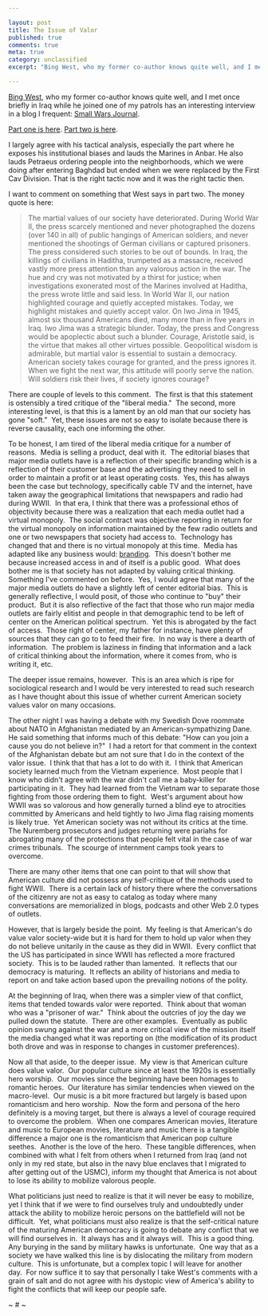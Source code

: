 ```yaml
---

layout: post
title: The Issue of Valor
published: true
comments: true
meta: true
category: unclassified
excerpt: "Bing West, who my former co-author knows quite well, and I met once briefly in Iraq while he joined one of my patrols has an interesting interview in a blog I frequent Small Wars Journal."

---
```


[Bing West][3], who my former co-author knows quite well, and I met once briefly in Iraq while he joined one of my patrols has an interesting interview in a blog I frequent: [Small Wars Journal][4]. 

 [3]: http://en.wikipedia.org/wiki/Bing_West
 [4]: http://smallwarsjournal.com/

[Part one is here][5]. [Part two is here][6]. 

 [5]: http://smallwarsjournal.com/blog/2008/08/swj-interview-with-bing-west-p/
 [6]: http://smallwarsjournal.com/blog/2008/08/part-2-swj-interview-with-bing/

I largely agree with his tactical analysis, especially the part where he exposes his institutional biases and lauds the Marines in Anbar. He also lauds Petraeus ordering people into the neighborhoods, which we were doing after entering Baghdad but ended when we were replaced by the First Cav Division. That is the right tactic now and it was the right tactic then. 

I want to comment on something that West says in part two. The money quote is here:

> The martial values of our society have deteriorated. During World War II, the press scarcely mentioned and never photographed the dozens (over 140 in all) of public hangings of American soldiers, and never mentioned the shootings of German civilians or captured prisoners. The press considered such stories to be out of bounds. In Iraq, the killings of civilians in Haditha, trumpeted as a massacre, received vastly more press attention than any valorous action in the war. The hue and cry was not motivated by a thirst for justice; when investigations exonerated most of the Marines involved at Haditha, the press wrote little and said less. In World War II, our nation highlighted courage and quietly accepted mistakes. Today, we highlight mistakes and quietly accept valor. On Iwo Jima in 1945, almost six thousand Americans died, many more than in five years in Iraq. Iwo Jima was a strategic blunder. Today, the press and Congress would be apoplectic about such a blunder. Courage, Aristotle said, is the virtue that makes all other virtues possible. Geopolitical wisdom is admirable, but martial valor is essential to sustain a democracy. American society takes courage for granted, and the press ignores it. When we fight the next war, this attitude will poorly serve the nation. Will soldiers risk their lives, if society ignores courage?

There are couple of levels to this comment.  The first is that this statement is ostensibly a tired critique of the "liberal media."  The second, more interesting level, is that this is a lament by an old man that our society has gone "soft."  Yet, these issues are not so easy to isolate because there is reverse causality, each one informing the other. 

To be honest, I am tired of the liberal media critique for a number of reasons.  Media is selling a product, deal with it.  The editorial biases that major media outlets have is a reflection of their specific branding which is a reflection of their customer base and the advertising they need to sell in order to maintain a profit or at least operating costs.  Yes, this has always been the case but technology, specifically cable TV and the internet, have taken away the geographical limitations that newspapers and radio had during WWII.  In that era, I think that there was a professional ethos of objectivity because there was a realization that each media outlet had a virtual monopoly.  The social contract was objective reporting in return for the virtual monopoly on information maintained by the few radio outlets and one or two newspapers that society had access to.  Technology has changed that and there is no virtual monopoly at this time.  Media has adapted like any business would: [branding][7].  This doesn't bother me because increased access in and of itself is a public good.  What does bother me is that society has not adapted by valuing critical thinking.  Something I've commented on before.  Yes, I would agree that many of the major media outlets do have a slightly left of center editorial bias.  This is generally reflective, I would posit, of those who continue to "buy" their product.  But it is also reflective of the fact that those who run major media outlets are fairly elitist and people in that demographic tend to be left of center on the American political spectrum.  Yet this is abrogated by the fact of access.  Those right of center, my father for instance, have plenty of sources that they can go to to feed their fire.  In no way is there a dearth of information.  The problem is laziness in finding that information and a lack of critical thinking about the information, where it comes from, who is writing it, etc.

 [7]: http://marcambinder.theatlantic.com/archives/2008/08/the_ideologies_of_audiences_fo.php

The deeper issue remains, however.  This is an area which is ripe for sociological research and I would be very interested to read such research as I have thought about this issue of whether current American society values valor on many occasions.  

The other night I was having a debate with my Swedish Dove roommate about NATO in Afghanistan mediated by an American-sympathizing Dane.  He said something that informs much of this debate: "How can you join a cause you do not believe in?"  I had a retort for that comment in the context of the Afghanistan debate but am not sure that I do in the context of the valor issue.  I think that that has a lot to do with it.  I think that American society learned much from the Vietnam experience.  Most people that I know who didn't agree with the war didn't call me a baby-killer for participating in it.  They had learned from the Vietnam war to separate those fighting from those ordering them to fight.  West's argument about how WWII was so valorous and how generally turned a blind eye to atrocities committed by Americans and held tightly to Iwo Jima flag raising moments is likely true.  Yet American society was not without its critics at the time.  The Nuremberg prosecutors and judges returning were pariahs for abrogating many of the protections that people felt vital in the case of war crimes tribunals.  The scourge of internment camps took years to overcome.  

There are many other items that one can point to that will show that American culture did not possess any self-critique of the methods used to fight WWII.  There is a certain lack of history there where the conversations of the citizenry are not as easy to catalog as today where many conversations are memorialized in blogs, podcasts and other Web 2.0 types of outlets.  

However, that is largely beside the point.  My feeling is that American's do value valor society-wide but it is hard for them to hold up valor when they do not believe unitarily in the cause as they did in WWII.  Every conflict that the US has participated in since WWII has reflected a more fractured society.  This is to be lauded rather than lamented.  It reflects that our democracy is maturing.  It reflects an ability of historians and media to report on and take action based upon the prevailing notions of the polity.  

At the beginning of Iraq, when there was a simpler view of that conflict, items that tended towards valor were reported.  Think about that woman who was a "prisoner of war."  Think about the outcries of joy the day we pulled down the statute.  There are other examples.  Eventually as public opinion swung against the war and a more critical view of the mission itself the media changed what it was reporting on (the modification of its product both drove and was in response to changes in customer preferences).  

Now all that aside, to the deeper issue.  My view is that American culture does value valor.  Our popular culture since at least the 1920s is essentially hero worship.  Our movies since the beginning have been homages to romantic heroes.  Our literature has similar tendencies when viewed on the macro-level.  Our music is a bit more fractured but largely is based upon romanticism and hero worship.  Now the form and persona of the hero definitely is a moving target, but there is always a level of courage required to overcome the problem.  When one compares American movies, literature and music to European movies, literature and music there is a tangible difference a major one is the romanticism that American pop culture seethes.  Another is the love of the hero.  These tangible differences, when combined with what I felt from others when I returned from Iraq (and not only in my red state, but also in the navy blue enclaves that I migrated to after getting out of the USMC), inform my thought that America is not about to lose its ability to mobilize valorous people.  

What politicians just need to realize is that it will never be easy to mobilize, yet I think that if we were to find ourselves truly and undoubtedly under attack the ability to mobilize heroic persons on the battlefield will not be difficult.  Yet, what politicians must also realize is that the self-critical nature of the maturing American democracy is going to debate any conflict that we will find ourselves in.  It always has and it always will.  This is a good thing.  Any burying in the sand by military hawks is unfortunate.  One way that as a society we have walked this line is by dislocating the military from modern culture.  This is unfortunate, but a complex topic I will leave for another day.  For now suffice it to say that personally I take West's comments with a grain of salt and do not agree with his dystopic view of America's ability to fight the conflicts that will keep our people safe.

~ # ~
